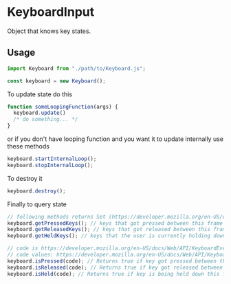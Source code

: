 # KeyboardInput

Object that knows key states.

## Usage

```javascript
import Keyboard from "./path/to/Keyboard.js";

const keyboard = new Keyboard();
```

To update state do this

```javascript
function someLoopingFunction(args) {
  keyboard.update() 
  /* do something... */
}
```

or if you don't have looping function and you want it to update internally use these methods

```javascript
keyboard.startInternalLoop();
keyboard.stopInternalLoop();
```

To destroy it

```javascript
keyboard.destroy();
```

Finally to query state

```javascript
// following methods returns Set (https://developer.mozilla.org/en-US/docs/Web/JavaScript/Reference/Global_Objects/Set)
keyboard.getPressedKeys(); // keys that got pressed between this frame and the last frame
keyboard.getReleasedKeys(); // keys that got released between this frame and the last frame
keyboard.getHeldKeys(); // keys that the user is currently holding down

// code is https://developer.mozilla.org/en-US/docs/Web/API/KeyboardEvent/code
// code values: https://developer.mozilla.org/en-US/docs/Web/API/KeyboardEvent/code/code_values
keyboard.isPressed(code); // Returns true if key got pressed between this frame and the last frame
keyboard.isReleased(code); // Returns true if key got released between this frame and the last frame
keyboard.isHeld(code); // Returns true if key is being held down this frame
```
